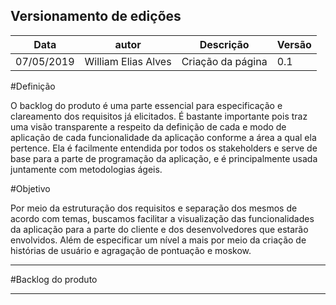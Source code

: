 ## Versionamento de edições
| Data           | autor                | Descrição                           |Versão|
|----------------|----------------------|-------------------------------------|------|
|   07/05/2019   | William Elias Alves  | Criação da página | 0.1  |

#Definição

O backlog do produto é uma parte essencial para especificação e clareamento dos requisitos já elicitados. É bastante importante pois traz uma visão transparente a respeito da definição de cada e modo de aplicação de cada funcionalidade da aplicação conforme a área a qual ela pertence. Ela é facilmente entendida por todos os stakeholders e serve de base para a parte de programação da aplicação, e é principalmente usada juntamente com metodologias ágeis.

#Objetivo

Por meio da estruturação dos requisitos e separação dos mesmos de acordo com temas, buscamos facilitar a visualização das funcionalidades da aplicação para a parte do cliente e dos desenvolvedores que estarão envolvidos. Além de especificar um nível a mais por meio da criação de histórias de usuário e agragação de pontuação e moskow.

***
#Backlog do produto
***